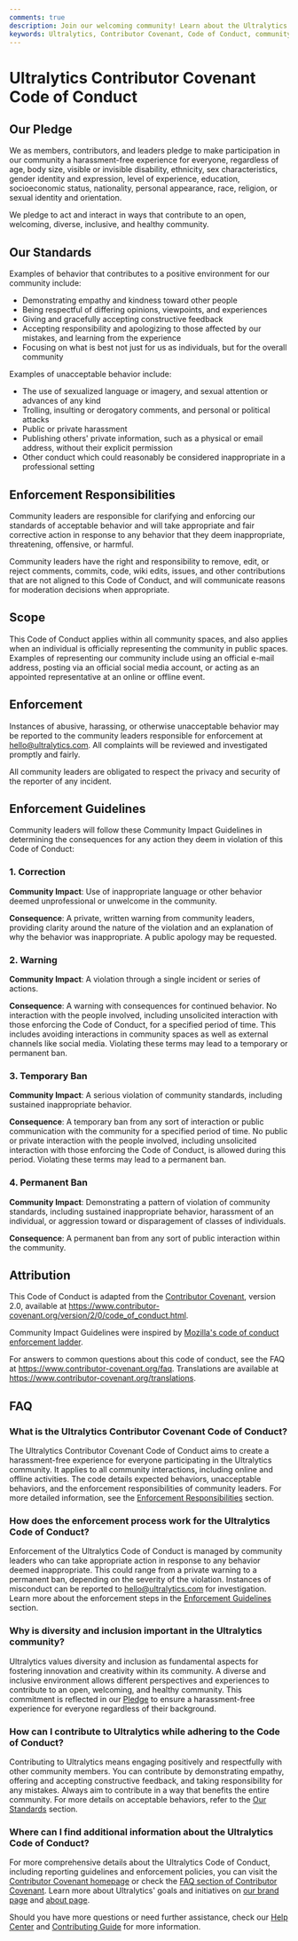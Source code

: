```yaml
---
comments: true
description: Join our welcoming community! Learn about the Ultralytics Code of Conduct to ensure a harassment-free experience for all participants.
keywords: Ultralytics, Contributor Covenant, Code of Conduct, community guidelines, harassment-free, inclusive community, diversity, enforcement policy
---
```


# Ultralytics Contributor Covenant Code of Conduct

## Our Pledge

We as members, contributors, and leaders pledge to make participation in our community a harassment-free experience for everyone, regardless of age, body size, visible or invisible disability, ethnicity, sex characteristics, gender identity and expression, level of experience, education, socioeconomic status, nationality, personal appearance, race, religion, or sexual identity and orientation.

We pledge to act and interact in ways that contribute to an open, welcoming, diverse, inclusive, and healthy community.

## Our Standards

Examples of behavior that contributes to a positive environment for our community include:

- Demonstrating empathy and kindness toward other people
- Being respectful of differing opinions, viewpoints, and experiences
- Giving and gracefully accepting constructive feedback
- Accepting responsibility and apologizing to those affected by our mistakes, and learning from the experience
- Focusing on what is best not just for us as individuals, but for the overall community

Examples of unacceptable behavior include:

- The use of sexualized language or imagery, and sexual attention or advances of any kind
- Trolling, insulting or derogatory comments, and personal or political attacks
- Public or private harassment
- Publishing others' private information, such as a physical or email address, without their explicit permission
- Other conduct which could reasonably be considered inappropriate in a professional setting

## Enforcement Responsibilities

Community leaders are responsible for clarifying and enforcing our standards of acceptable behavior and will take appropriate and fair corrective action in response to any behavior that they deem inappropriate, threatening, offensive, or harmful.

Community leaders have the right and responsibility to remove, edit, or reject comments, commits, code, wiki edits, issues, and other contributions that are not aligned to this Code of Conduct, and will communicate reasons for moderation decisions when appropriate.

## Scope

This Code of Conduct applies within all community spaces, and also applies when an individual is officially representing the community in public spaces. Examples of representing our community include using an official e-mail address, posting via an official social media account, or acting as an appointed representative at an online or offline event.

## Enforcement

Instances of abusive, harassing, or otherwise unacceptable behavior may be reported to the community leaders responsible for enforcement at hello@ultralytics.com. All complaints will be reviewed and investigated promptly and fairly.

All community leaders are obligated to respect the privacy and security of the reporter of any incident.

## Enforcement Guidelines

Community leaders will follow these Community Impact Guidelines in determining the consequences for any action they deem in violation of this Code of Conduct:

### 1. Correction

**Community Impact**: Use of inappropriate language or other behavior deemed unprofessional or unwelcome in the community.

**Consequence**: A private, written warning from community leaders, providing clarity around the nature of the violation and an explanation of why the behavior was inappropriate. A public apology may be requested.

### 2. Warning

**Community Impact**: A violation through a single incident or series of actions.

**Consequence**: A warning with consequences for continued behavior. No interaction with the people involved, including unsolicited interaction with those enforcing the Code of Conduct, for a specified period of time. This includes avoiding interactions in community spaces as well as external channels like social media. Violating these terms may lead to a temporary or permanent ban.

### 3. Temporary Ban

**Community Impact**: A serious violation of community standards, including sustained inappropriate behavior.

**Consequence**: A temporary ban from any sort of interaction or public communication with the community for a specified period of time. No public or private interaction with the people involved, including unsolicited interaction with those enforcing the Code of Conduct, is allowed during this period. Violating these terms may lead to a permanent ban.

### 4. Permanent Ban

**Community Impact**: Demonstrating a pattern of violation of community standards, including sustained inappropriate behavior, harassment of an individual, or aggression toward or disparagement of classes of individuals.

**Consequence**: A permanent ban from any sort of public interaction within the community.

## Attribution

This Code of Conduct is adapted from the [Contributor Covenant][homepage], version 2.0, available at https://www.contributor-covenant.org/version/2/0/code_of_conduct.html.

Community Impact Guidelines were inspired by [Mozilla's code of conduct enforcement ladder](https://github.com/mozilla/inclusion).

For answers to common questions about this code of conduct, see the FAQ at https://www.contributor-covenant.org/faq. Translations are available at https://www.contributor-covenant.org/translations.

[homepage]: https://www.contributor-covenant.org

## FAQ

### What is the Ultralytics Contributor Covenant Code of Conduct?

The Ultralytics Contributor Covenant Code of Conduct aims to create a harassment-free experience for everyone participating in the Ultralytics community. It applies to all community interactions, including online and offline activities. The code details expected behaviors, unacceptable behaviors, and the enforcement responsibilities of community leaders. For more detailed information, see the [Enforcement Responsibilities](#enforcement-responsibilities) section.

### How does the enforcement process work for the Ultralytics Code of Conduct?

Enforcement of the Ultralytics Code of Conduct is managed by community leaders who can take appropriate action in response to any behavior deemed inappropriate. This could range from a private warning to a permanent ban, depending on the severity of the violation. Instances of misconduct can be reported to hello@ultralytics.com for investigation. Learn more about the enforcement steps in the [Enforcement Guidelines](#enforcement-guidelines) section.

### Why is diversity and inclusion important in the Ultralytics community?

Ultralytics values diversity and inclusion as fundamental aspects for fostering innovation and creativity within its community. A diverse and inclusive environment allows different perspectives and experiences to contribute to an open, welcoming, and healthy community. This commitment is reflected in our [Pledge](#our-pledge) to ensure a harassment-free experience for everyone regardless of their background.

### How can I contribute to Ultralytics while adhering to the Code of Conduct?

Contributing to Ultralytics means engaging positively and respectfully with other community members. You can contribute by demonstrating empathy, offering and accepting constructive feedback, and taking responsibility for any mistakes. Always aim to contribute in a way that benefits the entire community. For more details on acceptable behaviors, refer to the [Our Standards](#our-standards) section.

### Where can I find additional information about the Ultralytics Code of Conduct?

For more comprehensive details about the Ultralytics Code of Conduct, including reporting guidelines and enforcement policies, you can visit the [Contributor Covenant homepage](https://www.contributor-covenant.org/version/2/0/code_of_conduct/) or check the [FAQ section of Contributor Covenant](https://www.contributor-covenant.org/faq/). Learn more about Ultralytics' goals and initiatives on [our brand page](https://www.ultralytics.com/brand) and [about page](https://www.ultralytics.com/about).

Should you have more questions or need further assistance, check our [Help Center](../help/FAQ.md) and [Contributing Guide](../help/contributing.md) for more information.
